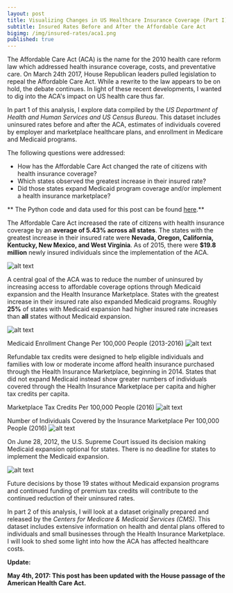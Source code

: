 ```yaml
---
layout: post
title: Visualizing Changes in US Healthcare Insurance Coverage (Part I)
subtitle: Insured Rates Before and After the Affordable Care Act
bigimg: /img/insured-rates/aca1.png
published: true
---
```


The Affordable Care Act (ACA) is the name for the 2010 health care reform law which addressed health insurance coverage, costs, and preventative care. On March 24th 2017, House Republican leaders pulled legislation to repeal the Affordable Care Act. While a rewrite to the law appears to be on hold, the debate continues. In light of these recent developments, I wanted to dig into the ACA's impact on US health care thus far.

In part 1 of this analysis, I explore data compiled by the _US Department of Health and Human Services and US Census Bureau_. This dataset includes uninsured rates before and after the ACA, estimates of individuals covered by employer and marketplace healthcare plans, and enrollment in Medicare and Medicaid programs.

The following questions were addressed:

-  How has the Affordable Care Act changed the rate of citizens with health insurance coverage?
-  Which states observed the greatest increase in their insured rate?
-  Did those states expand Medicaid program coverage and/or implement a health insurance marketplace?

** The Python code and data used for this post can be found <a href="https://nbviewer.jupyter.org/github/martyncisneros/visualizing_changes_insured_rates/blob/master/Healthcare%20Insurance%20Coverage.ipynb" target="_blank">here</a>.**

The Affordable Care Act increased the rate of citizens with health insurance coverage by an <strong>average of 5.43% across all states</strong>. The states with the greatest increase in their insured rate were <strong>Nevada, Oregon, California, Kentucky, New Mexico, and West Virginia</strong>. As of 2015, there were <strong>$19.8 million</strong> newly insured individuals since the implementation of the ACA. 

![alt text][logo]

A central goal of the ACA was to reduce the number of uninsured by increasing access to affordable coverage options through Medicaid expansion and the Health Insurance Marketplace. States with the greatest increase in their insured rate also expanded Medicaid programs. Roughly <strong>25%</strong> of states with Medicaid expansion had higher insured rate increases than <strong>all</strong> states without Medicaid expansion.

![alt text][logo2]

Medicaid Enrollment Change Per 100,000 People (2013-2016)
![alt text][logo6]

Refundable tax credits were designed to help eligible individuals and families with low or moderate income afford health insurance purchased through the Health Insurance Marketplace, beginning in 2014. States that did not expand Medicaid instead show greater numbers of individuals covered through the Health Insurance Marketplace per capita and higher tax credits per capita. 

Marketplace Tax Credits Per 100,000 People (2016)
![alt text][logo4]

Number of Individuals Covered by the Insurance Marketplace Per 100,000 People (2016)
![alt text][logo5]

On June 28, 2012, the U.S. Supreme Court issued its decision making Medicaid expansion optional for states. There is no deadline for states to implement the Medicaid expansion. 

![alt text][logo3]

Future decisions by those 19 states without Medicaid expansion programs and continued funding of premium tax credits will contribute to the continued reduction of their uninsured rates.

In part 2 of this analysis, I will look at a dataset originally prepared and released by the _Centers for Medicare & Medicaid Services (CMS)_. This dataset includes extensive information on health and dental plans offered to individuals and small businesses through the Health Insurance Marketplace. I will look to shed some light into how the ACA has affected healthcare costs. 

<strong>Update:</strong>

<strong>May 4th, 2017: This post has been updated with the House passage of the American Health Care Act.</strong>

[logo]: https://raw.githubusercontent.com/martyncisneros/martyncisneros.github.io/master/img/insured-rates/insured-rates.png "Insured Rates Deltas by State"
[logo2]: https://raw.githubusercontent.com/martyncisneros/martyncisneros.github.io/master/img/insured-rates/box-plot.png "Medicaid Expansion Box Plot"
[logo3]: https://raw.githubusercontent.com/martyncisneros/martyncisneros.github.io/master/img/insured-rates/medicaid_expansion.png "Medicaid Expansion by State"
[logo4]: https://raw.githubusercontent.com/martyncisneros/martyncisneros.github.io/master/img/insured-rates/tax-credits1.png "Tax Credits Per Capita by State"
[logo5]: https://raw.githubusercontent.com/martyncisneros/martyncisneros.github.io/master/img/insured-rates/marketplace2.png "Marketplace Insured Per Capita by State"
[logo6]: https://raw.githubusercontent.com/martyncisneros/martyncisneros.github.io/master/img/insured-rates/medicaid-expansion-scatter.png "Medicaid Expansion and Insured Rate"
